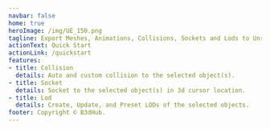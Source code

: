 ```yaml
---
navbar: false
home: true
heroImage: /img/UE_150.png
tagline: Export Meshes, Animations, Collisions, Sockets and Lods to Unreal Engine.
actionText: Quick Start
actionLink: /quickstart
features:
- title: Collision
  details: Auto and custom collision to the selected object(s).
- title: Socket
  details: Socket to the selected object(s) in 3d cursor location.
- title: Lod
  details: Create, Update, and Preset LODs of the selected objects.
footer: Copyright © B3dHub.
---
```

